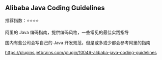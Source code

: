 ## Alibaba Java Coding Guidelines

推荐指数：⭐⭐⭐⭐

阿里的 Java 编码指南，提供编码风格，一些常见的最佳实践指导

国内有些公司会写自己的 Java 开发规范，但是或多或少都会参考阿里的指南

https://plugins.jetbrains.com/plugin/10046-alibaba-java-coding-guidelines
































































